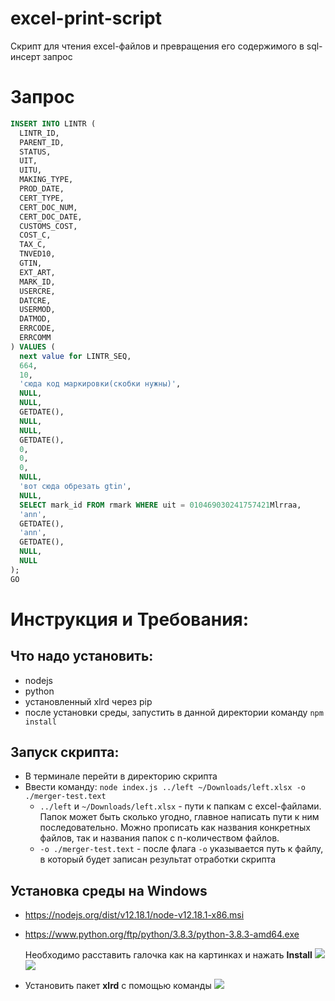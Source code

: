 # excel-print-script
Скрипт для чтения excel-файлов и превращения его содержимого в sql-инсерт запрос

# Запрос
```sql
INSERT INTO LINTR (
  LINTR_ID, 
  PARENT_ID, 
  STATUS, 
  UIT, 
  UITU, 
  MAKING_TYPE, 
  PROD_DATE, 
  CERT_TYPE, 
  CERT_DOC_NUM, 
  CERT_DOC_DATE, 
  CUSTOMS_COST, 
  COST_C, 
  TAX_C, 
  TNVED10, 
  GTIN, 
  EXT_ART, 
  MARK_ID, 
  USERCRE, 
  DATCRE, 
  USERMOD, 
  DATMOD, 
  ERRCODE, 
  ERRCOMM
) VALUES (
  next value for LINTR_SEQ, 
  664, 
  10, 
  'сюда код маркировки(скобки нужны)', 
  NULL, 
  NULL, 
  GETDATE(), 
  NULL,
  NULL, 
  GETDATE(), 
  0, 
  0, 
  0, 
  NULL, 
  'вот сюда обрезать gtin', 
  NULL, 
  SELECT mark_id FROM rmark WHERE uit = 010469030241757421Mlrraa, 
  'ann', 
  GETDATE(), 
  'ann', 
  GETDATE(), 
  NULL, 
  NULL
);
GO
```

# Инструкция и Требования:
## Что надо установить:
- nodejs
- python
- установленный xlrd через pip
- после установки среды, запустить в данной директории команду `npm install`

## Запуск скрипта:
- В терминале перейти в директорию скрипта
- Ввести команду: `node index.js ../left ~/Downloads/left.xlsx -o ./merger-test.text`
  - `../left` и `~/Downloads/left.xlsx` - пути к папкам с excel-файлами. Папок может быть сколько угодно, главное написать пути к ним последовательно. Можно прописать как названия конкретных файлов, так и названия папок с n-количеством файлов.
  - `-o ./merger-test.text` - после флага `-o` указывается путь к файлу, в который будет записан результат отработки скрипта

## Установка среды на Windows
- https://nodejs.org/dist/v12.18.1/node-v12.18.1-x86.msi
- https://www.python.org/ftp/python/3.8.3/python-3.8.3-amd64.exe

  Необходимо расставить галочка как на картинках и нажать **Install**
  ![](https://i.imgur.com/IiNVYMT.png)
  ![](https://i.imgur.com/XGK8riW.png)
- Установить пакет **xlrd** с помощью команды
  ![](https://i.imgur.com/a4esFR8.png)